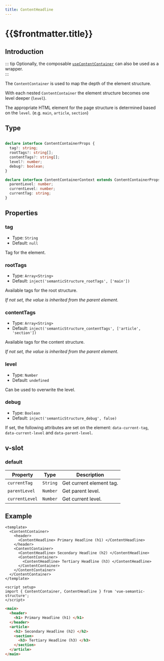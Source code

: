 ```yaml
---
title: ContentHeadline
---
```


# {{$frontmatter.title}}

## Introduction

::: tip
Optionally, the composable [`useContentContainer`](../composables/use-content-container) can also be used as a wrapper.  
:::

The `ContentContainer` is used to map the depth of the element structure.

With each nested `ContentContainer` the element structure becomes one level deeper (`level`).

The appropriate HTML element for the page structure is determined based on the `level`. (e.g. `main`, `article`, `section`)

## Type

```ts

declare interface ContentContainerProps {
  tag?: string;
  rootTags?: string[];
  contentTags?: string[];
  level?: number;
  debug?: boolean;
}

declare interface ContentContainerContext extends ContentContainerProps {
  parentLevel: number;
  currentLevel: number;
  currentTag: string;
}
```

## Properties

### tag

- Type: `String`
- Default: `null`

Tag for the element.

### rootTags

- Type: `Array<String>`
- Default: `inject('semanticStructure_rootTags', ['main'])`

Available tags for the root structure.

*If not set, the value is inherited from the parent element.*

### contentTags

- Type: `Array<String>`
- Default: `inject('semanticStructure_contentTags', ['article', 'section'])`

Available tags for the content structure.

*If not set, the value is inherited from the parent element.*

### level

- Type: `Number`
- Default: `undefined`

Can be used to overwrite the level.

### debug

- Type: `Boolean`
- Default: `inject('semanticStructure_debug', false)`

If set, the following attributes are set on the element: `data-current-tag`, `data-current-level` and `data-parent-level`.

## v-slot

### default

| Property       | Type     | Description              |
| -------------- | -------- | ------------------------ |
| `currentTag`   | `String` | Get current element tag. |
| `parentLevel`  | `Number` | Get parent level.        |
| `currentLevel` | `Number` | Get current level.       |

## Example

```vue
<template>
  <ContentContainer>
    <header>
      <ContentHeadline> Primary Headline (h1) </ContentHeadline>
    </header>
    <ContentContainer>
      <ContentHeadline> Secondary Headline (h2) </ContentHeadline>
      <ContentContainer>
        <ContentHeadline> Tertiary Headline (h3) </ContentHeadline>
      </ContentContainer>
    </ContentContainer>
  </ContentContainer>
</template>

<script setup>
import { ContentContainer, ContentHeadline } from 'vue-semantic-structure';
</script>
```

```html
<main>
  <header>
    <h1> Primary Headline (h1) </h1>
  </header>
  <article>
    <h2> Secondary Headline (h2) </h2>
    <section>
      <h3> Tertiary Headline (h3) </h3>
    </section>
  </article>
</main>
